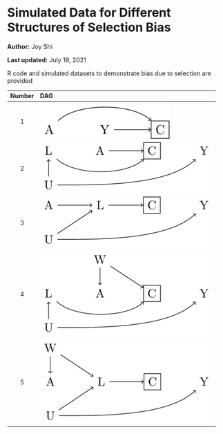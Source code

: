 # Simulated Data for Different Structures of Selection Bias
**Author:** Joy Shi

**Last updated:** July 19, 2021

R code and simulated datasets to demonstrate bias due to selection are provided

| Number | DAG |
| :---: | :--- |
| 1 | <img src="/dags/DAG1.png" width=75%> |
| 2 | <img src="/dags/DAG2.png" width=100%> |
| 3 | <img src="/dags/DAG3.png" width=100%> |
| 4 | <img src="/dags/DAG4.png" width=100%> |
| 5 | <img src="/dags/DAG5.png" width=100%> |
